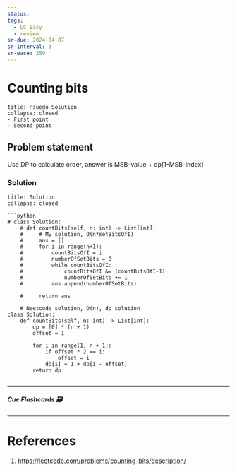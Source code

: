 ```yaml
---
status: 
tags:
  - LC_Easy
  - review
sr-due: 2024-04-07
sr-interval: 3
sr-ease: 250
---
```


# Counting bits
```ad-tldr
title: Psuedo Solution
collapse: closed
- First point
- Second point
```
## Problem statement

Use DP to calculate order, answer is MSB-value + dp[1-MSB-index]

### Solution
```ad-tldr
title: Solution
collapse: closed

```python
# class Solution:
    # def countBits(self, n: int) -> List[int]:
    #     # My solution, O(n*setBitsOfI)
    #     ans = []
    #     for i in range(n+1):
    #         countBitsOfI = i
    #         numberOfSetBits = 0
    #         while countBitsOfI:
    #             countBitsOfI &= (countBitsOfI-1)
    #             numberOfSetBits += 1
    #         ans.append(numberOfSetBits)

    #     return ans

    # Neetcode solution, O(n), dp solution
class Solution:
    def countBits(self, n: int) -> List[int]:
        dp = [0] * (n + 1)
        offset = 1

        for i in range(1, n + 1):
            if offset * 2 == i:
                offset = i
            dp[i] = 1 + dp[i - offset]
        return dp
            

```

---
##### Cue Flashcards 🗃

---
# References
1. https://leetcode.com/problems/counting-bits/description/

